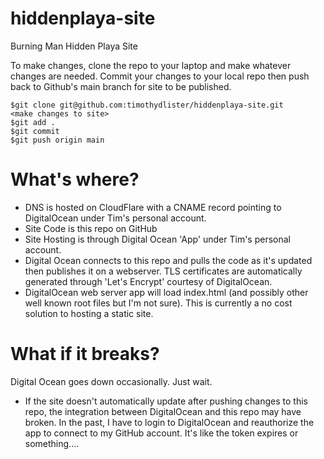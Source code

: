 # hiddenplaya-site
Burning Man Hidden Playa Site

To make changes, clone the repo to your laptop and make whatever changes are needed. Commit your changes to your local repo then push back to Github's main branch for site to be published.

```
$git clone git@github.com:timothydlister/hiddenplaya-site.git
<make changes to site>
$git add .
$git commit
$git push origin main
```

# What's where?
* DNS is hosted on CloudFlare with a CNAME record pointing to DigitalOcean under Tim's personal account.
* Site Code is this repo on GitHub
* Site Hosting is through Digital Ocean 'App' under Tim's personal account.
* Digital Ocean connects to this repo and pulls the code as it's updated then publishes it on a webserver. TLS certificates are automatically generated through 'Let's Encrypt' courtesy of DigitalOcean.
* DigitalOcean web server app will load index.html (and possibly other well known root files but I'm not sure). 
This is currently a no cost solution to hosting a static site.

# What if it breaks?
Digital Ocean goes down occasionally. Just wait.
* If the site doesn't automatically update after pushing changes to this repo, the integration between DigitalOcean and this repo may have broken. In the past, I have to login to DigitalOcean and reauthorize the app to connect to my GitHub account. It's like the token expires or something....


